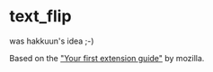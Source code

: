 # text_flip
was hakkuun's idea ;-)

Based on the ["Your first extension guide"](https://developer.mozilla.org/en-US/docs/Mozilla/Add-ons/WebExtensions/Your_first_WebExtension) by mozilla.

